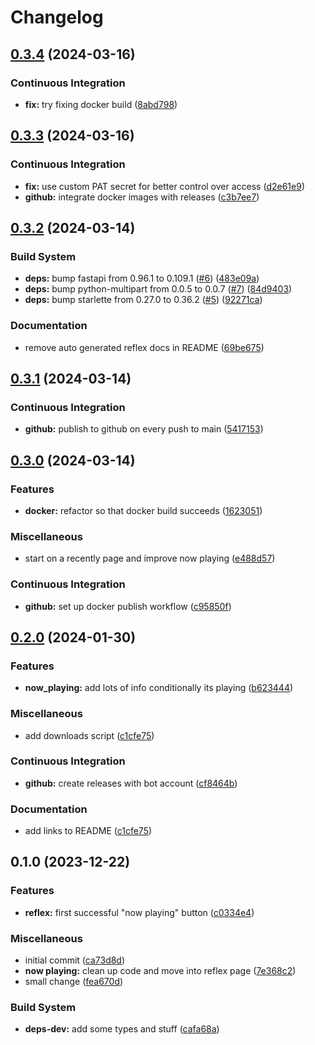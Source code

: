 # Changelog

## [0.3.4](https://github.com/engeir/lastfm-stats/compare/v0.3.3...v0.3.4) (2024-03-16)


### Continuous Integration

* **fix:** try fixing docker build ([8abd798](https://github.com/engeir/lastfm-stats/commit/8abd798c649a9830f61dc4e1c1e9d0a68b37cf17))

## [0.3.3](https://github.com/engeir/lastfm-stats/compare/v0.3.2...v0.3.3) (2024-03-16)


### Continuous Integration

* **fix:** use custom PAT secret for better control over access ([d2e61e9](https://github.com/engeir/lastfm-stats/commit/d2e61e9566954e78c3144c2251ab5fe35e8db4bc))
* **github:** integrate docker images with releases ([c3b7ee7](https://github.com/engeir/lastfm-stats/commit/c3b7ee7614532fe071c8d7b1752fdff7c298fb23))

## [0.3.2](https://github.com/engeir/lastfm-stats/compare/v0.3.1...v0.3.2) (2024-03-14)


### Build System

* **deps:** bump fastapi from 0.96.1 to 0.109.1 ([#6](https://github.com/engeir/lastfm-stats/issues/6)) ([483e09a](https://github.com/engeir/lastfm-stats/commit/483e09adb87744f9612a30ec12d829ea43994b8a))
* **deps:** bump python-multipart from 0.0.5 to 0.0.7 ([#7](https://github.com/engeir/lastfm-stats/issues/7)) ([84d9403](https://github.com/engeir/lastfm-stats/commit/84d9403d6c47a3e949926b8178e25ea9732c6e72))
* **deps:** bump starlette from 0.27.0 to 0.36.2 ([#5](https://github.com/engeir/lastfm-stats/issues/5)) ([92271ca](https://github.com/engeir/lastfm-stats/commit/92271caf36819710523748d309c320e107f21240))


### Documentation

* remove auto generated reflex docs in README ([69be675](https://github.com/engeir/lastfm-stats/commit/69be675e02392b44d527534ea9793a7c4e19a2c6))

## [0.3.1](https://github.com/engeir/lastfm-stats/compare/v0.3.0...v0.3.1) (2024-03-14)


### Continuous Integration

* **github:** publish to github on every push to main ([5417153](https://github.com/engeir/lastfm-stats/commit/5417153e2bdf3957d4b202b37a6c3bbc0c1c09d8))

## [0.3.0](https://github.com/engeir/lastfm-stats/compare/v0.2.0...v0.3.0) (2024-03-14)


### Features

* **docker:** refactor so that docker build succeeds ([1623051](https://github.com/engeir/lastfm-stats/commit/162305143d7c0526bca5d41df96f943f2b25d2d6))


### Miscellaneous

* start on a recently page and improve now playing ([e488d57](https://github.com/engeir/lastfm-stats/commit/e488d57039df6d8e42fc5e5ad48e61a2df797814))


### Continuous Integration

* **github:** set up docker publish workflow ([c95850f](https://github.com/engeir/lastfm-stats/commit/c95850f7c270761660b71106bc94e7e43a180c01))

## [0.2.0](https://github.com/engeir/lastfm-stats/compare/v0.1.0...v0.2.0) (2024-01-30)


### Features

* **now_playing:** add lots of info conditionally its playing ([b623444](https://github.com/engeir/lastfm-stats/commit/b623444b6af35cf5d43dcff8f89f910c0dffe94f))


### Miscellaneous

* add downloads script ([c1cfe75](https://github.com/engeir/lastfm-stats/commit/c1cfe7505efe7432dd480f826811083ff1837d15))


### Continuous Integration

* **github:** create releases with bot account ([cf8464b](https://github.com/engeir/lastfm-stats/commit/cf8464b02acd44da557d2284414a86818c4fe783))


### Documentation

* add links to README ([c1cfe75](https://github.com/engeir/lastfm-stats/commit/c1cfe7505efe7432dd480f826811083ff1837d15))

## 0.1.0 (2023-12-22)


### Features

* **reflex:** first successful "now playing" button ([c0334e4](https://github.com/engeir/lastfm-stats/commit/c0334e41bd3a8a2537433258a04b93a9fa9c77a9))


### Miscellaneous

* initial commit ([ca73d8d](https://github.com/engeir/lastfm-stats/commit/ca73d8dac3822e0ca9b2ce06387022b6c5035876))
* **now playing:** clean up code and move into reflex page ([7e368c2](https://github.com/engeir/lastfm-stats/commit/7e368c2db40c5db87f0d8ba93a8de5e2c9741053))
* small change ([fea670d](https://github.com/engeir/lastfm-stats/commit/fea670d9106d96faa26d1ae09000b703e2a5c69c))


### Build System

* **deps-dev:** add some types and stuff ([cafa68a](https://github.com/engeir/lastfm-stats/commit/cafa68adfae6ddf5182f875abba1d1bb65fdf8b4))
